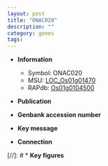 ```yaml
---
layout: post
title: "ONAC020"
description: ""
category: genes
tags: 
---
```


* **Information**  
    + Symbol: ONAC020  
    + MSU: [LOC_Os01g01470](http://rice.uga.edu/cgi-bin/ORF_infopage.cgi?orf=LOC_Os01g01470)  
    + RAPdb: [Os01g0104500](http://rapdb.dna.affrc.go.jp/viewer/gbrowse_details/irgsp1?name=Os01g0104500)  

* **Publication**  

* **Genbank accession number**  

* **Key message**  

* **Connection**  

[//]: # * **Key figures**  


